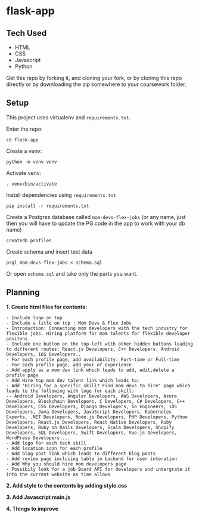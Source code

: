 # flask-app

## Tech Used

-   HTML
-   CSS
-   Javascript
-   Python

Get this repo by forking it, and cloning your fork, or by cloning this repo directly or by downloading the zip somewhere to your coursework folder.

## Setup

This project uses virtualenv and `requirements.txt`.

Enter the repo:

```
cd flask-app
```

Create a venv:

```
python -m venv venv
```

Activate venv:

```
. venv/bin/activate
```

Install dependencies using `requirements.txt`

```
pip install -r requirements.txt
```

Create a Postgres database called `mom-devs-flex-jobs` (or any name, just then you will have to update the PG code in the app to work with your db name)

```
createdb profiles
```

Create schema and insert test data

```
psql mom-devs-flex-jobs < schema.sql
```

Or open `schema.sql` and take only the parts you want.

## Planning

**1. Create html files for contents:**

    - Include logo on top
    - Include a title on top : Mom Devs & Flex Jobs
    - Introduction: Connecting mom developers with the tech industry for flexible jobs. Hiring platform for mom talents for flexible developer positons.
    - Include one button on the top-left with other hidden buttons leading to different routes: React.js Developers, C++ Developers, Android Developers, iOS Developers..
    - For each profile page, add availability: Part-time or Full-time
    - For each profile page, add year of experience
    - Add apply as a mom dev link which leads to add, edit,delete a profile page
    - Add Hire top mom dev talent link which leads to:
    - Add "Hiring for a specific skill? Find mom devs to hire" page which leads to the following with logo for each skill:
    -- Android Developers, Angular Developers, AWS Developers, Azure Developers, Blockchain Developers, C Developers, C# Developers, C++ Developers, CSS Developers, Django Developers, Go Engineers, iOS Developers, Java Developers, JavaScript Developers, Kubernetes Experts, .NET Developers, Node.js Developers, PHP Developers, Python Developers, React.js Developers, React Native Developers, Ruby Developers, Ruby on Rails Developers, Scala Developers, Shopify Developers, SQL Developers, Swift Developers, Vue.js Developers, WordPress Developers....
    - Add logo for each tech skill
    - Add location icon for each profile
    - Add blog post link which leads to different blog posts
    - Add review page inclucing table in backend for user interation
    - Add Why you should hire mom developers page
    - Possibily look for a job Board API for developers and intergrate it into the current website as time allows

**2. Add style to the contents by adding style.css**

**3. Add Javascript main.js**

**4. Things to improve**
